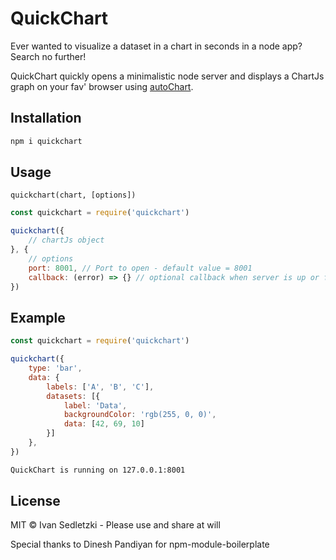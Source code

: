 # QuickChart

Ever wanted to visualize a dataset in a chart in seconds in a node app? Search no further!

QuickChart quickly opens a minimalistic node server and displays a ChartJs graph on your fav' browser using [autoChart](https://www.npmjs.com/package/autochart).

## Installation

```bash
npm i quickchart
```

## Usage

`quickchart(chart, [options])`

```javascript
const quickchart = require('quickchart')

quickchart({
    // chartJs object
}, {
    // options
    port: 8001, // Port to open - default value = 8001
    callback: (error) => {} // optional callback when server is up or fails - default is console.log / console.error
})
```

## Example

```javascript
const quickchart = require('quickchart')

quickchart({
    type: 'bar',
    data: {
        labels: ['A', 'B', 'C'],
        datasets: [{
            label: 'Data',
            backgroundColor: 'rgb(255, 0, 0)',
            data: [42, 69, 10]
        }]
    },
})
```

```bash
QuickChart is running on 127.0.0.1:8001
```

## License

MIT © Ivan Sedletzki - Please use and share at will

Special thanks to Dinesh Pandiyan for npm-module-boilerplate
